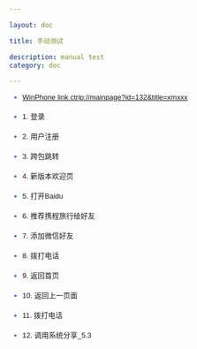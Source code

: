 ```yaml
---

layout: doc

title: 手动测试

description: manual test 
category: doc

---
```



 <style type="text/css">
    p.p1 {margin: 0.0px 0.0px 0.0px 0.0px; font: 13.0px Helvetica; min-height: 16.0px}
    p.p3 {margin: 0.0px 0.0px 0.0px 0.0px; font: 13.0px Helvetica}
    li.li2 {margin: 0.0px 0.0px 0.0px 0.0px; font: 13.0px Helvetica; color: #2567e8}
    li.li3 {margin: 0.0px 0.0px 0.0px 0.0px; font: 13.0px Helvetica}
    span.s1 {text-decoration: underline}
    ul.ul1 {list-style-type: disc}
  </style>

 <script type="text/javascript" src="/code/bridge.js"></script>

  <script type="text/javascript">
  function testJs() {
    alert('Js alert, invoke js function from OC');
    return "alert result NULL";
  }

  var app = {
        callback: function(jsonobj) {
          var tagname = jsonobj.tagname;

          if ( tagname == 'back') {
            History.back();
          }
          else if (tagname == "member_login") {
            alert("手动登录:"+JSON.stringify(jsonobj));
          }
          else if (tagname == "member_register") {
            alert("用户注册:"+JSON.stringify(jsonobj));
          }
        }
    };


  </script>


<ul class="ul1">
   <li class="li2"><a href="ctrip://mainpage?id=132&title=xmxxx">WinPhone link ctrip://mainpage?id=132&title=xmxxx</a></li>
  <br/>
   <li class="li2"><a onclick="javscript:CtripUser.app_member_login()">1. 登录</a></li>
  <br/>
  <li class="li2"><a onclick="javscript:CtripUser.app_member_register()">2. 用户注册</a></li>
  <br/>
  <li class="li2"><a onclick="javscript:CtripUtil.app_cross_package_href('myctrip', 'index.html#common/about?newVer=1')">3. 跨包跳转</a></li>
  <br/>
  <li class="li2"><a onclick="javscript:CtripUtil.app_show_newest_introduction()">4. 新版本欢迎页</a></li>
  <br/> 
   <li class="li2"><a onclick="javscript:CtripUtil.app_open_url('http://www.baidu.com', 2, 'Baidu')">5. 打开Baidu</a></li>
  <br/> 
   <li class="li2"><a onclick="javscript:CtripUtil.app_recommend_app_to_friends()">6. 推荐携程旅行给好友</a></li>
  <br/> 
  <li class="li2"><a onclick="javscript:CtripUtil.app_add_weixin_friend()">7. 添加微信好友</a></li>
  <br/>
  <li class="li2"><a onclick="javascript:CtripUtil.app_call_phone('13800000000')">8. 拨打电话</a></li>
  <br/>
  <li class="li2"><a onclick="javascript:CtripUtil.app_back_to_home()">9. 返回首页</a></li>
  <br/>
  <li class="li2"><a onclick="javascript:CtripUtil.app_back_to_last_page('xxxxxxx')">10. 返回上一页面</a></li>
  <br/>
  <li class="li2"><a onclick="javascript:CtripUtil.app_call_phone('13800138000')">11. 拨打电话</a></li>
  <br/>
  <li class="li2"><a onclick='javascript:CtripUtil.app_call_system_share("http://tongqu.me/upload/photos/acts/normal/norm_2013-12-16-18-56373487fcfe4cb0ecd21c129e1164cc976ab3bf78.jpg", null, "text here")'>12. 调用系统分享_5.3</a>
   </li>
  <br/>
